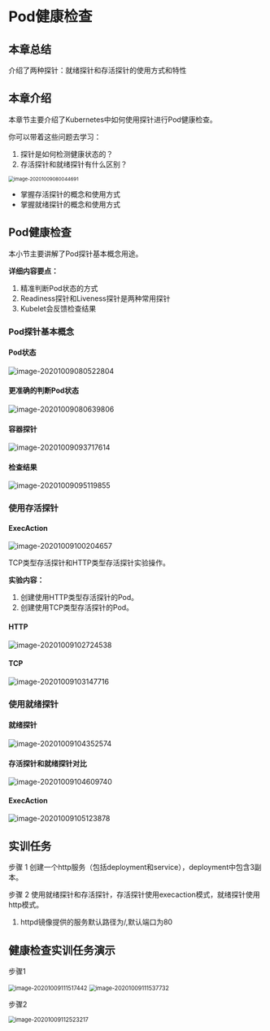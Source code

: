 # Pod健康检查

## 本章总结

介绍了两种探针：就绪探针和存活探针的使用方式和特性

## 本章介绍

本章节主要介绍了Kubernetes中如何使用探针进行Pod健康检查。

你可以带着这些问题去学习：

1. 探针是如何检测健康状态的？
2. 存活探针和就绪探针有什么区别？

<img src=".\Pod健康检查.assets\image-20201009080044691.png" alt="image-20201009080044691" style="zoom:67%;" />

- 掌握存活探针的概念和使用方式
- 掌握就绪探针的概念和使用方式

## Pod健康检查

本小节主要讲解了Pod探针基本概念用途。

**详细内容要点：**

1. 精准判断Pod状态的方式
2. Readiness探针和Liveness探针是两种常用探针
3. Kubelet会反馈检查结果

### Pod探针基本概念

#### Pod状态

![image-20201009080522804](.\Pod健康检查.assets\image-20201009080522804.png)

#### 更准确的判断Pod状态

![image-20201009080639806](.\Pod健康检查.assets\image-20201009080639806.png)

#### 容器探针

![image-20201009093717614](.\Pod健康检查.assets\image-20201009093717614.png)

#### 检查结果

![image-20201009095119855](.\Pod健康检查.assets\image-20201009095119855.png)

### 使用存活探针

#### **ExecAction**

![image-20201009100204657](.\Pod健康检查.assets\image-20201009100204657.png)

TCP类型存活探针和HTTP类型存活探针实验操作。

**实验内容：**

1. 创建使用HTTP类型存活探针的Pod。
2. 创建使用TCP类型存活探针的Pod。

#### HTTP

![image-20201009102724538](.\Pod健康检查.assets\image-20201009102724538.png)

#### TCP

![image-20201009103147716](.\Pod健康检查.assets\image-20201009103147716.png)

### 使用就绪探针

#### 就绪探针

![image-20201009104352574](.\Pod健康检查.assets\image-20201009104352574.png)

#### 存活探针和就绪探针对比

![image-20201009104609740](.\Pod健康检查.assets\image-20201009104609740.png)

#### ExecAction

![image-20201009105123878](.\Pod健康检查.assets\image-20201009105123878.png)



## 实训任务

步骤 1    创建一个http服务（包括deployment和service），deployment中包含3副本。

步骤 2    使用就绪探针和存活探针，存活探针使用execaction模式，就绪探针使用http模式。

1. httpd镜像提供的服务默认路径为/,默认端口为80

## 健康检查实训任务演示

步骤1

<img src=".\Pod健康检查.assets\image-20201009111517442.png" alt="image-20201009111517442" style="zoom:80%;" />

<img src=".\Pod健康检查.assets\image-20201009111537732.png" alt="image-20201009111537732" style="zoom:80%;" />

步骤2

<img src=".\Pod健康检查.assets\image-20201009112523217.png" alt="image-20201009112523217" style="zoom:80%;" />